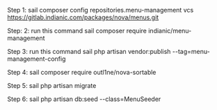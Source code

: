 Step 1: sail composer config repositories.menu-management vcs https://gitlab.indianic.com/packages/nova/menus.git

Step: 2: run this command
sail composer require indianic/menu-management

Step 3: run this command
sail php artisan vendor:publish --tag=menu-management-config

Step 4: sail composer require outl1ne/nova-sortable

Step 5: sail php artisan migrate

Step 6: sail php artisan db:seed --class=MenuSeeder
